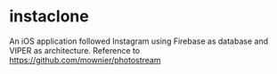 # instaclone
An iOS application followed Instagram using Firebase as database and VIPER as architecture. Reference to https://github.com/mownier/photostream
